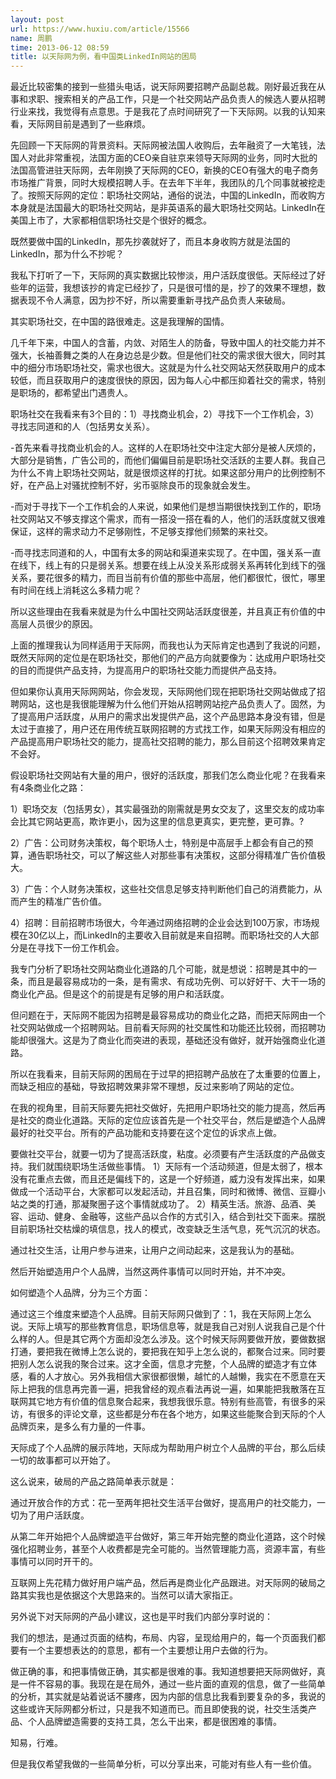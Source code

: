 ```yaml
---
layout: post
url: https://www.huxiu.com/article/15566
name: 周鹏
time: 2013-06-12 08:59
title: 以天际网为例，看中国类LinkedIn网站的困局
---
```

最近比较密集的接到一些猎头电话，说天际网要招聘产品副总裁。刚好最近我在从事和求职、搜索相关的产品工作，只是一个社交网站产品负责人的候选人要从招聘行业来找，我觉得有点意思。于是我花了点时间研究了一下天际网。以我的认知来看，天际网目前是遇到了一些麻烦。

先回顾一下天际网的背景资料。天际网被法国人收购后，去年融资了一大笔钱，法国人对此非常重视，法国方面的CEO亲自驻京来领导天际网的业务，同时大批的法国高管进驻天际网，去年刚换了天际网的CEO，新换的CEO有强大的电子商务市场推广背景，同时大规模招聘人手。在去年下半年，我团队的几个同事就被挖走了。按照天际网的定位：职场社交网站，通俗的说法，中国的LinkedIn，而收购方本身就是法国最大的职场社交网站，是非英语系的最大职场社交网站。LinkedIn在美国上市了，大家都相信职场社交是个很好的概念。

既然要做中国的LinkedIn，那先抄袭就好了，而且本身收购方就是法国的LinkedIn，那为什么不抄呢？

我私下打听了一下，天际网的真实数据比较惨淡，用户活跃度很低。天际经过了好些年的运营，我想该抄的肯定已经抄了，只是很可惜的是，抄了的效果不理想，数据表现不令人满意，因为抄不好，所以需要重新寻找产品负责人来破局。

其实职场社交，在中国的路很难走。这是我理解的国情。

几千年下来，中国人的含蓄，内敛、对陌生人的防备，导致中国人的社交能力并不强大，长袖善舞之类的人在身边总是少数。但是他们社交的需求很大很大，同时其中的细分市场职场社交，需求也很大。这就是为什么社交网站天然获取用户的成本较低，而且获取用户的速度很快的原因，因为每人心中都压抑着社交的需求，特别是职场的，都希望出门遇贵人。

职场社交在我看来有3个目的：1）寻找商业机会，2）寻找下一个工作机会，3）寻找志同道和的人（包括男女关系）。

-首先来看寻找商业机会的人。这样的人在职场社交中注定大部分是被人厌烦的，大部分是销售，广告公司的，而他们偏偏目前是职场社交活跃的主要人群。我自己为什么不肯上职场社交网站，就是很烦这样的打扰。如果这部分用户的比例控制不好，在产品上对骚扰控制不好，劣币驱除良币的现象就会发生。

-而对于寻找下一个工作机会的人来说，如果他们是想当期很快找到工作的，职场社交网站又不够支撑这个需求，而有一搭没一搭在看的人，他们的活跃度就又很难保证，这样的需求动力不足够刚性，不足够支撑他们频繁的来社交。

-而寻找志同道和的人，中国有太多的网站和渠道来实现了。在中国，强关系一直在线下，线上有的只是弱关系。想要在线上从没关系形成弱关系再转化到线下的强关系，要花很多的精力，而目当前有价值的那些中高层，他们都很忙，很忙，哪里有时间在线上消耗这么多精力呢？

所以这些理由在我看来就是为什么中国社交网站活跃度很差，并且真正有价值的中高层人员很少的原因。

上面的推理我认为同样适用于天际网，而我也认为天际肯定也遇到了我说的问题，既然天际网的定位是在职场社交，那他们的产品方向就要像为：达成用户职场社交的目的而提供产品支持，为提高用户的职场社交能力而提供产品支持。

但如果你认真用天际网网站，你会发现，天际网他们现在把职场社交网站做成了招聘网站，这也是我很能理解为什么他们开始从招聘网站挖产品负责人了。固然，为了提高用户活跃度，从用户的需求出发提供产品，这个产品思路本身没有错，但是太过于直接了，用户还在用传统互联网招聘的方式找工作，如果天际网没有相应的产品提高用户职场社交的能力，提高社交招聘的能力，那么目前这个招聘效果肯定不会好。

假设职场社交网站有大量的用户，很好的活跃度，那我们怎么商业化呢？在我看来有4条商业化之路：

1）职场交友（包括男女），其实最强劲的刚需就是男女交友了，这里交友的成功率会比其它网站更高，欺诈更小，因为这里的信息更真实，更完整，更可靠。?

2）广告：公司财务决策权，每个职场人士，特别是中高层手上都会有自己的预算，通告职场社交，可以了解这些人对那些事有决策权，这部分得精准广告价值极大。

3）广告：个人财务决策权，这些社交信息足够支持判断他们自己的消费能力，从而产生的精准广告价值。

4）招聘：目前招聘市场很大，今年通过网络招聘的企业会达到100万家，市场规模在30亿以上，而LinkedIn的主要收入目前就是来自招聘。而职场社交的人大部分是在寻找下一份工作机会。

我专门分析了职场社交网站商业化道路的几个可能，就是想说：招聘是其中的一条，而且是最容易成功的一条，是有需求、有成功先例、可以好好干、大干一场的商业化产品。但是这个的前提是有足够的用户和活跃度。

但问题在于，天际网不能因为招聘是最容易成功的商业化之路，而把天际网由一个社交网站做成一个招聘网站。目前看天际网的社交属性和功能还比较弱，而招聘功能却很强大。这是为了商业化而突进的表现，基础还没有做好，就开始强商业化道路。

所以在我看来，目前天际网的困局在于过早的把招聘产品放在了太重要的位置上，而缺乏相应的基础，导致招聘效果非常不理想，反过来影响了网站的定位。

在我的视角里，目前天际要先把社交做好，先把用户职场社交的能力提高，然后再是社交的商业化道路。天际的定位应该首先是一个社交平台，然后是塑造个人品牌最好的社交平台。所有的产品功能和支持要在这个定位的诉求点上做。

要做社交平台，就要一切为了提高活跃度，粘度。必须要有产生活跃度的产品做支持。我们就围绕职场生活做些事情。 1）天际有一个活动频道，但是太弱了，根本没有花重点去做，而且还是偏线下的，这是一个好频道，威力没有发挥出来，如果做成一个活动平台，大家都可以发起活动，并且召集，同时和微博、微信、豆瓣小站之类的打通，那凝聚圈子这个事情就成功了。 2）精英生活。旅游、品酒、美容、运动、健身、金融等，这些产品以合作的方式引入，结合到社交下面来。摆脱目前职场社交枯燥的填信息，找人的模式，改变缺乏生活气息，死气沉沉的状态。

通过社交生活，让用户参与进来，让用户之间动起来，这是我认为的基础。

然后开始塑造用户个人品牌，当然这两件事情可以同时开始，并不冲突。

如何塑造个人品牌，分为三个方面：

通过这三个维度来塑造个人品牌。目前天际网只做到了：1，我在天际网上怎么说。天际上填写的那些教育信息，职场信息等，就是我自己对别人说我自己是个什么样的人。但是其它两个方面却没怎么涉及。这个时候天际网要做开放，要做数据打通，要把我在微博上怎么说的，要把我在知乎上怎么说的，都聚合过来。同时要把别人怎么说我的聚合过来。这才全面，信息才完整，个人品牌的塑造才有立体感，看的人才放心。另外我相信大家很都很懒，越忙的人越懒，我实在不愿意在天际上把我的信息再完善一遍，把我曾经的观点看法再说一遍，如果能把我散落在互联网其它地方有价值的信息聚合起来，我想我很乐意。特别有些高管，有很多的采访，有很多的评论文章，这些都是分布在各个地方，如果这些能聚合到天际的个人品牌页来，是多么有力量的一件事。

天际成了个人品牌的展示阵地，天际成为帮助用户树立个人品牌的平台，那么后续一切的故事都可以开始了。

这么说来，破局的产品之路简单表示就是：

通过开放合作的方式：花一至两年把社交生活平台做好，提高用户的社交能力，一切为了用户活跃度。

从第二年开始把个人品牌塑造平台做好，第三年开始完整的商业化道路，这个时候强化招聘业务，甚至个人收费都是完全可能的。当然管理能力高，资源丰富，有些事情可以同时开干的。

互联网上先花精力做好用户端产品，然后再是商业化产品跟进。对天际网的破局之路其实我也是依据这个大思路来的。当然可以请大家指正。

另外说下对天际网的产品小建议，这也是平时我们内部分享时说的：

我们的想法，是通过页面的结构，布局、内容，呈现给用户的，每一个页面我们都要有一个主要想表达的的意思，都有一个主要想让用户去做的行为。

做正确的事，和把事情做正确，其实都是很难的事。我知道想要把天际网做好，真是一件不容易的事。我现在是在局外，通过一些片面的直观的信息，做了一些简单的分析，其实就是站着说话不腰疼，因为内部的信息比我看到要复杂的多，我说的这些或许天际网都分析过，只是我不知道而已。而且即使我的说，社交生活类产品、个人品牌塑造需要的支持工具，怎么干出来，都是很困难的事情。

知易，行难。

但是我仅希望我做的一些简单分析，可以分享出来，可能对有些人有一些价值。

